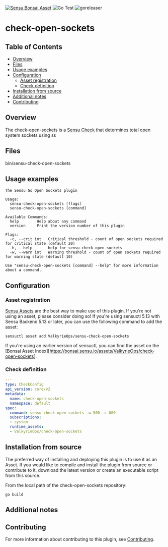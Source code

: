 [![Sensu Bonsai Asset](https://img.shields.io/badge/Bonsai-Download%20Me-brightgreen.svg?colorB=89C967&logo=sensu)](https://bonsai.sensu.io/assets/ValkyrieOps/check-open-sockets)
![Go Test](https://github.com/ValkyrieOps/check-open-sockets/workflows/Go%20Test/badge.svg)
![goreleaser](https://github.com/ValkyrieOps/check-open-sockets/workflows/goreleaser/badge.svg)

# check-open-sockets

## Table of Contents
- [Overview](#overview)
- [Files](#files)
- [Usage examples](#usage-examples)
- [Configuration](#configuration)
  - [Asset registration](#asset-registration)
  - [Check definition](#check-definition)
- [Installation from source](#installation-from-source)
- [Additional notes](#additional-notes)
- [Contributing](#contributing)

## Overview

The check-open-sockets is a [Sensu Check][6] that determines total open system sockets using ss

## Files

bin/sensu-check-open-sockets

## Usage examples

```
The Sensu Go Open Sockets plugin

Usage:
  sensu-check-open-sockets [flags]
  sensu-check-open-sockets [command]

Available Commands:
  help        Help about any command
  version     Print the version number of this plugin

Flags:
  -c, --crit int   Critical threshold - count of open sockets required for critical state (default 20)
  -h, --help       help for sensu-check-open-sockets
  -w, --warn int   Warning threshold - count of open sockets required for warning state (default 10)

Use "sensu-check-open-sockets [command] --help" for more information about a command.

```
## Configuration

### Asset registration

[Sensu Assets][10] are the best way to make use of this plugin. If you're not using an asset, please
consider doing so! If you're using sensuctl 5.13 with Sensu Backend 5.13 or later, you can use the
following command to add the asset:

```
sensuctl asset add ValkyrieOps/sensu-check-open-sockets
```

If you're using an earlier version of sensuctl, you can find the asset on the [Bonsai Asset Index][https://bonsai.sensu.io/assets/ValkyrieOps/check-open-sockets].

### Check definition

```yml
---
type: CheckConfig
api_version: core/v2
metadata:
  name: check-open-sockets
  namespace: default
spec:
  command: sensu-check-open-sockets -w 500 -c 800
  subscriptions:
  - system
  runtime_assets:
  - ValkyrieOps/check-open-sockets
```

## Installation from source

The preferred way of installing and deploying this plugin is to use it as an Asset. If you would
like to compile and install the plugin from source or contribute to it, download the latest version
or create an executable script from this source.

From the local path of the check-open-sockets repository:

```
go build
```

## Additional notes

## Contributing

For more information about contributing to this plugin, see [Contributing][1].

[1]: https://github.com/sensu/sensu-go/blob/master/CONTRIBUTING.md
[2]: https://github.com/sensu-community/sensu-plugin-sdk
[3]: https://github.com/sensu-plugins/community/blob/master/PLUGIN_STYLEGUIDE.md
[4]: https://github.com/sensu-community/check-plugin-template/blob/master/.github/workflows/release.yml
[5]: https://github.com/sensu-community/check-plugin-template/actions
[6]: https://docs.sensu.io/sensu-go/latest/reference/checks/
[7]: https://github.com/sensu-community/check-plugin-template/blob/master/main.go
[8]: https://bonsai.sensu.io/
[9]: https://github.com/sensu-community/sensu-plugin-tool
[10]: https://docs.sensu.io/sensu-go/latest/reference/assets/
